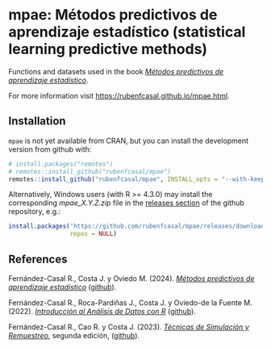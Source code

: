 # mpae: Métodos predictivos de aprendizaje estadístico (statistical learning predictive methods)

<!-- 
pkgdown::build_site()
options(keep.source.pkgs = TRUE)
remotes::install_github("rubenfcasal/mpae", INSTALL_opts = "--with-keep.source") I
-->

Functions and datasets used in the book [*Métodos predictivos de aprendizaje estadístico*](https://rubenfcasal.github.io/aprendizaje_estadistico).

For more information visit <https://rubenfcasal.github.io/mpae.html>.

## Installation

`mpae` is not yet available from CRAN, but you can install the development
version from github with:

``` r
# install.packages("remotes")
# remotes::install_github("rubenfcasal/mpae")
remotes::install_github("rubenfcasal/mpae", INSTALL_opts = "--with-keep.source")
```

Alternatively, Windows users (with R >= 4.3.0) may install the corresponding *mpae_X.Y.Z.zip* file in the [releases section](https://github.com/rubenfcasal/mpae/releases/latest) of the github repository, e.g.:

``` r
install.packages('https://github.com/rubenfcasal/mpae/releases/download/v0.1/mpae_0.1.0.zip', 
                 repos = NULL)
``` 

## References

Fernández-Casal R., Costa J. y Oviedo M. (2024). *[Métodos predictivos de aprendizaje estadístico](https://rubenfcasal.github.io/aprendizaje_estadistico)*   ([github](https://github.com/rubenfcasal/aprendizaje_estadistico)).

Fernández-Casal R., Roca-Pardiñas J., Costa J. y Oviedo-de la Fuente M. (2022). *[Introducción al Análisis de Datos con R](https://rubenfcasal.github.io/intror)* ([github](https://github.com/rubenfcasal/intror)).

Fernández-Casal R., Cao R. y Costa J. (2023). *[Técnicas de Simulación y Remuestreo](https://rubenfcasal.github.io/simbook)*, segunda edición, ([github](https://github.com/rubenfcasal/simbook)).

